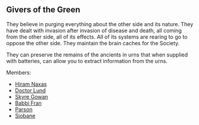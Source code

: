 ## Givers of the Green

They believe in purging everything about the other side and its nature. They have dealt with invasion after invasion of disease and death, all coming from the other side, all of its effects. All of its systems are rearing to go to oppose the other side. They maintain the brain caches for the Society. 

They can preserve the remains of the ancients in urns that when supplied with batteries, can allow you to extract information from the urns.

Members: 
 + [Hiram Naxas](/p/hiram.md)
 + [Doctor Lund](/p/doctor_lund.md)
 + [Skyre Gowan](/p/skyre_gowan.md)
 + [Babbi Fran](/p/babbi_fran.md)
 + [Parson](/p/parson.md)
 + [Siobane](/p/siobane.md)